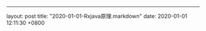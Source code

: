 ---
layout: post
title:  "2020-01-01-Rxjava原理.markdown"
date:   2020-01-01 12:11:30 +0800




    
    
